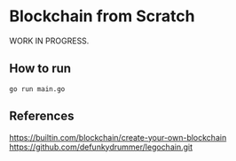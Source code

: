 # Blockchain from Scratch

WORK IN PROGRESS.

## How to run
```
go run main.go
```

## References
https://builtin.com/blockchain/create-your-own-blockchain
https://github.com/defunkydrummer/legochain.git
